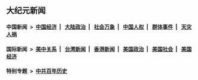 ## 大纪元新闻

#### 中国新闻 &nbsp;>&nbsp; [中国经济](indexes/ncid283/README.md?11260045) &nbsp;| &nbsp; [大陆政治](indexes/ncid277/README.md?11260045) &nbsp;| &nbsp; [社会万象](indexes/ncid282/README.md?11260045) &nbsp;| &nbsp; [中国人权](indexes/ncid278/README.md?11260045) &nbsp;| &nbsp; [群体事件](indexes/ncid279/README.md?11260045) &nbsp;| &nbsp; [天灾人祸](indexes/ncid280/README.md?11260045)

#### 国际新闻 &nbsp;>&nbsp; [美中关系](indexes/nf1412576/README.md?11260045) &nbsp;| &nbsp; [台湾新闻](indexes/ncid1349361/README.md?11260045) &nbsp;| &nbsp; [香港新闻](indexes/ncid1349362/README.md?11260045) &nbsp;| &nbsp; [美国政治](indexes/ncid1078159/README.md?11260045) &nbsp;| &nbsp; [美国社会](indexes/ncid1078160/README.md?11260045) &nbsp;| &nbsp; [美国经济](indexes/ncid1078158/README.md?11260045)

#### 特别专题 &nbsp;>&nbsp; [中共百年历史](https://github.com/epoch-news/epoch-special/blob/master/README.md?11260045)  
